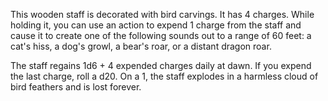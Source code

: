 This wooden staff is decorated with bird carvings. It has 4 charges. While holding it, you can use an action to expend 1 charge from the staff and cause it to create one of the following sounds out to a range of 60 feet: a cat's hiss, a dog's growl, a bear's roar, or a distant dragon roar.

The staff regains 1d6 + 4 expended charges daily at dawn. If you expend the last charge, roll a d20. On a 1, the staff explodes in a harmless cloud of bird feathers and is lost forever.